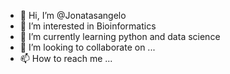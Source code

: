 - 👋 Hi, I’m @Jonatasangelo
- 👀 I’m interested in Bioinformatics
- 🌱 I’m currently learning python and data science
- 💞️ I’m looking to collaborate on ...
- 📫 How to reach me ...

<!---
Jonatasangelo/Jonatasangelo is a ✨ special ✨ repository because its `README.md` (this file) appears on your GitHub profile.
You can click the Preview link to take a look at your changes.
--->
